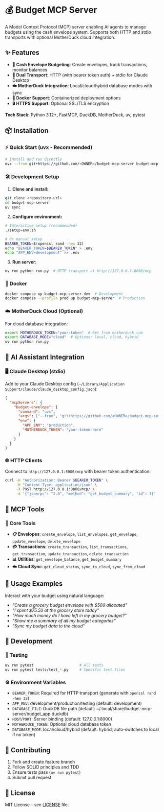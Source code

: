# 💰 Budget MCP Server

A Model Context Protocol (MCP) server enabling AI agents to manage budgets using the cash envelope system. Supports both HTTP and stdio transports with optional MotherDuck cloud integration.

## ✨ Features

- **💸 Cash Envelope Budgeting**: Create envelopes, track transactions, monitor balances
- **🔄 Dual Transport**: HTTP (with bearer token auth) + stdio for Claude Desktop
- **☁️ MotherDuck Integration**: Local/cloud/hybrid database modes with sync
- **🐳 Docker Support**: Containerized deployment options
- **🔒 HTTPS Support**: Optional SSL/TLS encryption

**Tech Stack**: Python 3.12+, FastMCP, DuckDB, MotherDuck, uv, pytest

## 📦 Installation

### ⚡ Quick Start (uvx - Recommended)

```bash
# Install and run directly
uvx --from git+https://github.com/<OWNER>/budget-mcp-server budget-mcp-server
```

### 🛠️ Development Setup

1. **Clone and install:**
```bash
git clone <repository-url>
cd budget-mcp-server
uv sync
```

2. **Configure environment:**
```bash
# Interactive setup (recommended)
./setup-env.sh

# Or manual setup
BEARER_TOKEN=$(openssl rand -hex 32)
echo "BEARER_TOKEN=$BEARER_TOKEN" > .env
echo "APP_ENV=development" >> .env
```

3. **Run server:**
```bash
uv run python run.py  # HTTP transport at http://127.0.0.1:8000/mcp
```

### 🐳 Docker

```bash
docker compose up budget-mcp-server-dev  # Development
docker compose --profile prod up budget-mcp-server  # Production
```

### ☁️ MotherDuck Cloud (Optional)

For cloud database integration:
```bash
export MOTHERDUCK_TOKEN="your-token"  # Get from motherduck.com
export DATABASE_MODE="cloud"  # Options: local, cloud, hybrid
uv run python run.py
```

## 🤖 AI Assistant Integration

### 🖥️ Claude Desktop (stdio)

Add to your Claude Desktop config (`~/Library/Application Support/Claude/claude_desktop_config.json`):

```json
{
  "mcpServers": {
    "budget-envelope": {
      "command": "uvx",
      "args": ["--from", "git+https://github.com/<OWNER>/budget-mcp-server", "budget-mcp-server"],
      "env": {
        "APP_ENV": "production",
        "MOTHERDUCK_TOKEN": "your-token-here"
      }
    }
  }
}
```

### 🌐 HTTP Clients

Connect to `http://127.0.0.1:8000/mcp` with bearer token authentication:

```bash
curl -H "Authorization: Bearer $BEARER_TOKEN" \
     -H "Content-Type: application/json" \
     -X POST http://127.0.0.1:8000/mcp/ \
     -d '{"jsonrpc": "2.0", "method": "get_budget_summary", "id": 1}'
```

## 🔧 MCP Tools

### 🎯 Core Tools
- **📋 Envelopes**: `create_envelope`, `list_envelopes`, `get_envelope`, `update_envelope`, `delete_envelope`
- **💳 Transactions**: `create_transaction`, `list_transactions`, `get_transaction`, `update_transaction`, `delete_transaction`
- **📊 Utilities**: `get_envelope_balance`, `get_budget_summary`
- **☁️ Cloud Sync**: `get_cloud_status`, `sync_to_cloud`, `sync_from_cloud`

## 💬 Usage Examples

Interact with your budget using natural language:

- *"Create a grocery budget envelope with $500 allocated"*
- *"I spent $75.50 at the grocery store today"*
- *"How much money do I have left in my grocery budget?"*
- *"Show me a summary of all my budget categories"*
- *"Sync my budget data to the cloud"*

## 🔨 Development

### 🧪 Testing
```bash
uv run pytest                     # All tests
uv run pytest tests/test_*.py     # Specific test files
```

### ⚙️ Environment Variables
- `BEARER_TOKEN`: Required for HTTP transport (generate with `openssl rand -hex 32`)
- `APP_ENV`: development/production/testing (default: development)
- `DATABASE_FILE`: DuckDB file path (default: ~/.local/share/budget-mcp-server/budget_app.duckdb)
- `HOST`/`PORT`: Server binding (default: 127.0.0.1:8000)
- `MOTHERDUCK_TOKEN`: Optional cloud database token
- `DATABASE_MODE`: local/cloud/hybrid (default: hybrid, auto-switches to local if no token)

## 🤝 Contributing

1. Fork and create feature branch
2. Follow SOLID principles and TDD
3. Ensure tests pass (`uv run pytest`)
4. Submit pull request

## 📄 License

MIT License - see [LICENSE](LICENSE) file.
